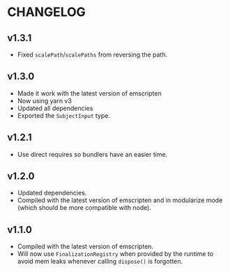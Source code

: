 # CHANGELOG

## v1.3.1

- Fixed `scalePath`/`scalePaths` from reversing the path.

## v1.3.0

- Made it work with the latest version of emscripten
- Now using yarn v3
- Updated all dependencies
- Exported the `SubjectInput` type.

## v1.2.1

- Use direct requires so bundlers have an easier time.

## v1.2.0

- Updated dependencies.
- Compiled with the latest version of emscripten and in modularize mode (which should be more compatible with node).

## v1.1.0

- Compiled with the latest version of emscripten.
- Will now use `FinalizationRegistry` when provided by the runtime to avoid mem leaks whenever calling `dispose()` is forgotten.

